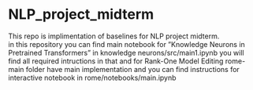 # NLP_project_midterm
This repo is implimentation of baselines for NLP project midterm.  
in this repository you can find main notebook for ”Knowledge Neurons in Pretrained
Transformers” in knowledge neurons/src/main1.ipynb  you will find all required intructions in that
and for Rank-One Model Editing rome-main folder have main implementation and you can find instructions for interactive notebook in rome/notebooks/main.ipynb

